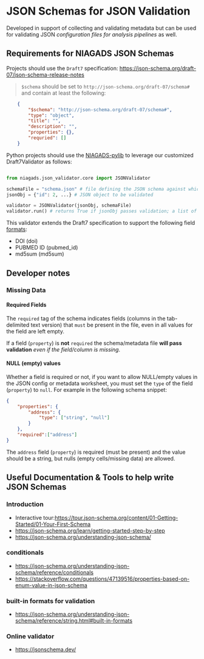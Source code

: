 # JSON Schemas for JSON Validation

Developed in support of collecting and validating metadata but can be used for validating JSON _configuration files for analysis pipelines_ as well.

## Requirements for NIAGADS JSON Schemas

Projects should use the `Draft7` specification: https://json-schema.org/draft-07/json-schema-release-notes

> `$schema` should be set to `http://json-schema.org/draft-07/schema#` and contain at least the following:

```json
    {
        "$schema": "http://json-schema.org/draft-07/schema#",
        "type": "object",
        "title": "",
        "description": "",
        "properties": {},
        "requried": []
    }
```

Python projects should use the [NIAGADS-pylib](https://github.com/NIAGADS/niagads-pylib.git) to leverage our customized Draft7Validator as follows:

```python

from niagads.json_validator.core import JSONValidator

schemaFile = "schema.json" # file defining the JSON schema against which the JSON is to be validated
jsonObj = {"id": 2, ...} # JSON object to be validated

validator = JSONValidator(jsonObj, schemaFile)
validator.run() # returns True if jsonObj passes validation; a list of ValidationErrors otherwise

```

This validator extends the Draft7 specification to support the following field [formats](#built-in-formats-for-validation):

* DOI (doi)
* PUBMED ID (pubmed_id)
* md5sum (md5sum)

## Developer notes

### Missing Data

#### Required Fields

The `required` tag of the schema indicates fields (columns in the tab-delimited text version) that `must` be present in the file, even in all values for the field are left empty.

If a field (`property`) is **not** `required` the schema/metadata file **will pass validation** _even if the field/column is missing_.

#### NULL (empty) values

Whether a field is required or not, if you want to allow NULL/empty values in the JSON config or metadata worksheet, you must set the `type` of the field (`property`) to `null`.  For example in the following schema snippet:

```json
{
    "properties": {
        "address": {
            "type": ["string", "null"]
        }
    },
    "required":["address"]
}
```

The `address` field (`property`) is required (must be present) and the value should be a string, but nulls (empty cells/missing data) are allowed.  

## Useful Documentation & Tools to help write JSON Schemas

### Introduction

* Interactive tour:<https://tour.json-schema.org/content/01-Getting-Started/01-Your-First-Schema>
* <https://json-schema.org/learn/getting-started-step-by-step>
* <https://json-schema.org/understanding-json-schema/>

### conditionals

* <https://json-schema.org/understanding-json-schema/reference/conditionals>
* <https://stackoverflow.com/questions/47139516/properties-based-on-enum-value-in-json-schema>

### built-in formats for validation

* <https://json-schema.org/understanding-json-schema/reference/string.html#built-in-formats>

### Online validator

* <https://jsonschema.dev/>
